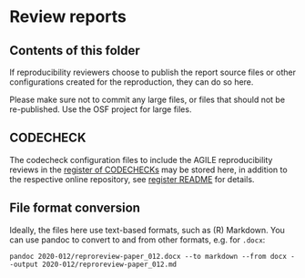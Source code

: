 # Review reports 

## Contents of this folder

If reproducibility reviewers choose to publish the report source files or other configurations created for the reproduction, they can do so here.

Please make sure not to commit any large files, or files that should not be re-published.
Use the OSF project for large files.

## CODECHECK

The codecheck configuration files to include the AGILE reproducibility reviews in the [register of CODECHECKs](https://codecheck.org.uk/register/) may be stored here, in addition to the respective online repository, see [register README](https://github.com/codecheckers/register/blob/master/README.md) for details.

## File format conversion

Ideally, the files here use text-based formats, such as (R) Markdown.
You can use pandoc to convert to and from other formats, e.g. for `.docx`:

```
pandoc 2020-012/reproreview-paper_012.docx --to markdown --from docx --output 2020-012/reproreview-paper_012.md
```
